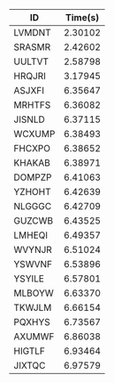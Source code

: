 |ID|Time(s)|
|-|-|
|LVMDNT|2.30102|
|SRASMR|2.42602|
|UULTVT|2.58798|
|HRQJRI|3.17945|
|ASJXFI|6.35647|
|MRHTFS|6.36082|
|JISNLD|6.37115|
|WCXUMP|6.38493|
|FHCXPO|6.38652|
|KHAKAB|6.38971|
|DOMPZP|6.41063|
|YZHOHT|6.42639|
|NLGGGC|6.42709|
|GUZCWB|6.43525|
|LMHEQI|6.49357|
|WVYNJR|6.51024|
|YSWVNF|6.53896|
|YSYILE|6.57801|
|MLBOYW|6.63370|
|TKWJLM|6.66154|
|PQXHYS|6.73567|
|AXUMWF|6.86038|
|HIGTLF|6.93464|
|JIXTQC|6.97579|
